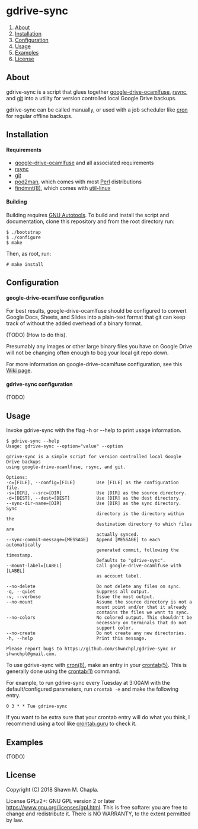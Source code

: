 gdrive-sync
===========

1. [About](#about)
2. [Installation](#installation)
3. [Configuration](#configuration)
4. [Usage](#usage)
5. [Examples](#examples)
6. [License](#license)

## About

gdrive-sync is a script that glues together
[google-drive-ocamlfuse](https://github.com/astrada/google-drive-ocamlfuse),
[rsync](https://rsync.samba.org/), and [git](https://git-scm.com/) into a utility for version controlled local Google Drive backups.

gdrive-sync can be called manually, or used with a job scheduler like
[cron](https://www.gnu.org/software/mcron/) for regular offline backups.

## Installation

#### Requirements

* [google-drive-ocamlfuse](https://github.com/astrada/google-drive-ocamlfuse) and all associated requirements
* [rsync](https://rsync.samba.org/)
* [git](https://git-scm.com/)
* [pod2man](https://perldoc.perl.org/pod2man.html), which comes with most [Perl](https://www.perl.org) distributions
* [findmnt(8)](http://man7.org/linux/man-pages/man8/findmnt.8.html), which comes with [util-linux](https://github.com/karelzak/util-linux)

#### Building

Building requires [GNU Autotools](https://www.gnu.org/software/automake/faq/autotools-faq.html#Where-can-I-get-the-latest-versions-of-these-tools_003f).  To build and install the script and documentation, clone this repository and from the root directory run:

```
$ ./bootstrap
$ ./configure
$ make
```

Then, as root, run:

```
# make install
```

## Configuration

#### google-drive-ocamlfuse configuration

For best results, google-drive-ocamlfuse should be configured to convert
Google Docs, Sheets, and Slides into a plain-text format that git can keep
track of without the added overhead of a binary format.

(TODO) (How to do this).

Presumably any images or other large binary files you have on Google Drive
will not be changing often enough to bog your local git repo down.

For more information on google-drive-ocamlfuse configuration, see this
[Wiki page](https://github.com/astrada/google-drive-ocamlfuse/wiki/Configuration).

#### gdrive-sync configuration

(TODO)

## Usage

Invoke gdrive-sync with the flag -h or --help to print usage information.

```
$ gdrive-sync --help
Usage: gdrive-sync --option="value" --option

gdrive-sync is a simple script for version controlled local Google Drive backups
using google-drive-ocamlfuse, rsync, and git.

Options:
-c=[FILE], --config=[FILE]        Use [FILE] as the configuration file.
-s=[DIR], --src=[DIR]             Use [DIR] as the source directory.
-d=[DEST], --dest=[DEST]          Use [DIR] as the dest directory.
--sync-dir-name=[DIR]             Use [DIR] as the sync directory. Sync
                                  directory is the directory within the
                                  destination directory to which files are
                                  actually synced.
--sync-commit-message=[MESSAGE]   Append [MESSAGE] to each automatically
                                  generated commit, following the timestamp.
                                  Defaults to "gdrive-sync".
--mount-label=[LABEL]             Call google-drive-ocamlfuse with [LABEL]
                                  as account label.

--no-delete                       Do not delete any files on sync.
-q, --quiet                       Suppress all output.
-v, --verbose                     Issue the most output.
--no-mount                        Assume the source directory is not a
                                  mount point and/or that it already
                                  contains the files we want to sync.
--no-colors                       No colored output. This shouldn't be
                                  necessary on terminals that do not
                                  support color.
--no-create                       Do not create any new directories.
-h, --help                        Print this message.

Please report bugs to https://github.com/shwnchpl/gdrive-sync or shwnchpl@gmail.com.
```

To use gdrive-sync with
[cron(8)](http://man7.org/linux/man-pages/man8/cron.8.html), make an entry in
your [crontab(5)](http://man7.org/linux/man-pages/man5/crontab.5.html). This is
generally done using the
[crontab(1)](http://man7.org/linux/man-pages/man1/crontab.1.html) command.

For example, to run gdrive-sync every Tuesday at 3:00AM with the
default/configured parameters, run `crontab -e` and make the following
entry.

```
0 3 * * Tue gdrive-sync
```

If you want to be extra sure that your crontab entry will do what you think, I
recommend using a tool like [crontab.guru](https://crontab.guru/) to check it.

## Examples

(TODO)

## License

Copyright (C) 2018 Shawn M. Chapla.

License GPLv2+: GNU GPL version 2 or later <https://www.gnu.org/licenses/gpl.html>.  This is free softare: you are free to change and redistribute it.  There is NO WARRANTY, to the extent permitted by law.

